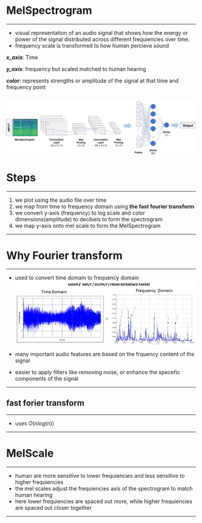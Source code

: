 # MelSpectrogram 
---
- visual representation of an audio signal that shows how the energy or power of the signal distributed across different frequiencies over time.
- frequency scale is transformed to how human percieve sound

***x_axis***: Time

***y_axis***: frequency but scaled matched to human hearing

***color***: represents strengths or amplitude of the signal at that time and frequency point

![MelSpectrogram](melspectrogram2.png) 
---
# Steps 
---
1) we plot using the audio file over time
2) we map from time to frequency domain using **the fast fourier transform**
3) we convert y-axis (frequency) to log scale and color dimensions(amplitude) to decibels to form the spectrogram
4) we map y-axis onto mel scale to form the MelSpectrogram
---

# Why Fourier transform
---
- used to convert time domain to frequency domain
![time domain to frequency domain](conversion.png) 

- many important audio features are based on the frquency content of the signal
- easier to apply filters like removing noise, or enhance the specefic components of the signal
---

## fast forier transform
---
- uses $O(n log(n))$
---

# MelScale
---
- human are more sensitive to lower frequiencies and less sensitive to higher frequiencies
- the mel scales adjust the frequiencies axis of the spectrogram to match human hearing
- here lower frequiencies are spaced out more, while higher frequiencies are spaced out closer together
---


